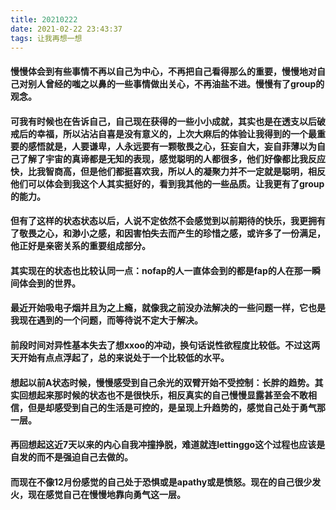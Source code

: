 ```yaml
---
title: 20210222
date: 2021-02-22 23:43:37
tags: 让我再想一想
---
```

#### 慢慢体会到有些事情不再以自己为中心，不再把自己看得那么的重要，慢慢地对自己对别人曾经的嗤之以鼻的一些事情做出关心，不再油盐不进。慢慢有了group的观念。
#### 可我有时候也在告诉自己，自己现在获得的一些小小成就，其实也是在透支以后破戒后的幸福，所以沾沾自喜是没有意义的，上次大麻后的体验让我得到的一个最重要的感悟就是，人要谦卑，人永远要有一颗敬畏之心，狂妄自大，妄自菲薄以为自己了解了宇宙的真谛都是无知的表现，感觉聪明的人都很多，他们好像都比我反应快，比我智商高，但是他们都挺喜欢我，所以人的凝聚力并不一定就是聪明，相反他们可以体会到我这个人其实挺好的，看到我其他的一些品质。让我更有了group的能力。
#### 但有了这样的状态状态以后，人说不定依然不会感觉到以前期待的快乐，我更拥有了敬畏之心，和渺小之感，和因害怕失去而产生的珍惜之感，或许多了一份满足，他正好是亲密关系的重要组成部分。
#### 其实现在的状态也比较认同一点：nofap的人一直体会到的都是fap的人在那一瞬间体会到的世界。
#### 最近开始吸电子烟并且为之上瘾，就像我之前没办法解决的一些问题一样，它也是我现在遇到的一个问题，而等待说不定大于解决。
#### 前段时间对异性基本失去了想xxoo的冲动，换句话说性欲程度比较低。不过这两天开始有点点浮起了，总的来说处于一个比较低的水平。
#### 想起以前A状态时候，慢慢感受到自己余光的双臂开始不受控制：长胖的趋势。其实回想起来那时候的状态也不是很快乐，相反真实的自己慢慢显露甚至会不敢相信，但是却感受到自己的生活是可控的，是呈现上升趋势的，感觉自己处于勇气那一层。
#### 再回想起这近7天以来的内心自我冲撞挣脱，难道就连lettinggo这个过程也应该是自发的而不是强迫自己去做的。
#### 而现在不像12月份感觉的自己处于恐惧或是apathy或是愤怒。现在的自己很少发火，现在感觉自己在慢慢地靠向勇气这一层。